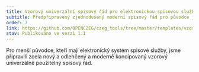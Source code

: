 ```yaml
---
title: Vzorový univerzální spisový řád pro elektronickou spisovou službu 2.0
subtitle: Předpřipravený zjednodušený moderní spisový řád pro původce jež vedou elektronickou spisovou službu
order: 7
link: https://github.com/OPENCZEG/czeg_tools/tree/master/templates/vzorovy_spisovy_rad_ESSL_moderni/
stav: Publikováno ve verzi 1.1
---
```


Pro menší původce, kteří mají elektronický systém spisové služby, jsme připravili zcela nový a odlehčený a moderně koncipovaný vzorový univerzálně použitelný spisový řád. 